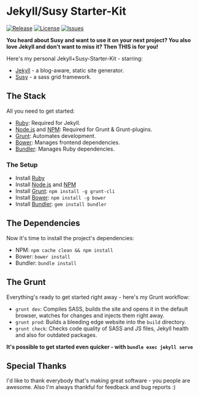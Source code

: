 # Jekyll/Susy Starter-Kit
[![Release](https://img.shields.io/github/release/S1SYPHOS/Jekyll-Susy-Starter-Kit.svg)](https://github.com/S1SYPHOS/Jekyll-Susy-Starter-Kit/releases) [![License](https://img.shields.io/github/license/S1SYPHOS/Jekyll-Susy-Starter-Kit.svg)](https://github.com/S1SYPHOS/Jekyll-Susy-Starter-Kit/blob/master/LICENSE) [![Issues](https://img.shields.io/github/issues/S1SYPHOS/Jekyll-Susy-Starter-Kit.svg)](https://github.com/S1SYPHOS/Jekyll-Susy-Starter-Kit/issues)

**You heard about Susy and want to use it on your next project? You also love Jekyll and don't want to miss it? Then THIS is for you!**

Here's my personal Jekyll+Susy-Starter-Kit - starring:
+ [Jekyll](http://jekyllrb.com/) - a blog-aware, static site generator.
+ [Susy](http://susy.oddbird.net/) - a sass grid framework.

## The Stack
All you need to get started:
- [Ruby](http://www.ruby-lang.org/): Required for Jekyll.
- [Node.js](http://nodejs.org/) and [NPM](https://npmjs.org/): Required for Grunt & Grunt-plugins.
- [Grunt](http://gruntjs.com/): Automates development.
- [Bower](http://bower.io/): Manages frontend dependencies.
- [Bundler](http://bundler.io/): Manages Ruby dependencies.

### The Setup
- Install [Ruby](https://www.ruby-lang.org/en/documentation/installation/)
- Install [Node.js](http://nodejs.org/) and [NPM](https://npmjs.org/)
- Install [Grunt](http://gruntjs.com/): `npm install -g grunt-cli`
- Install [Bower](http://bower.io/): `npm install -g bower`
- Install [Bundler](http://bundler.io/): `gem install bundler`

## The Dependencies
Now it's time to install the project's dependencies:
- NPM: `npm cache clean && npm install`
- Bower: `bower install`
- Bundler: `bundle install`

## The Grunt
Everything's ready to get started right away - here's my Grunt workflow:
- `grunt dev`: Compiles SASS, builds the site and opens it in the default browser, watches for changes and injects them right away.
- `grunt prod`: Builds a bleeding edge website into the `build` directory.
- `grunt check`: Checks code quality of SASS and JS files, Jekyll health and also for outdated packages.

**It's possible to get started even quicker - with `bundle exec jekyll serve`**

## Special Thanks
I'd like to thank everybody that's making great software - you people are awesome. Also I'm always thankful for feedback and bug reports :)
